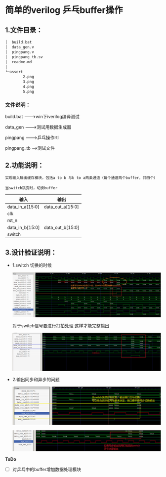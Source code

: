 # 简单的verilog 乒乓buffer操作

## 1.文件目录：
```
│  build.bat
│  data_gen.v
│  pingpang.v
│  pingpang_tb.sv
│  readme.md
│
└─assert
        2.png
        3.png
        4.png
        5.png
```
### 文件说明：

build.bat --->win下iverilog编译测试

data_gen  --->测试用数据生成器

pingpang  --->乒乓操作rtl

pingpang_tb -->测试文件


## 2.功能说明：
```
实现输入输出缓存模块，包括a to b 与b to a两条通道（每个通道两个buffer，共四个）

当switch跳变时，切换buffer
```

|   输入   | 输出  |
|  ----  | ----  |
| data_in_a[15:0] | data_out_a[15:0] |
| clk  
|rst_n 
| data_in_b[15:0] | data_out_b[15:0] |
|switch


## 3.设计验证说明：
- 1.switch 切换的时候
  
	![1](assert/3.png)

	对于switch信号要进行打拍处理
	这样才能完整输出

	![2](assert/2.png)


- 2.输出同步和异步的问题
  
  	![2](assert/4.png)
  	
  	![2](assert/5.png)


**ToDo**
- [ ] 对乒乓中的buffer增加数据处理模块
